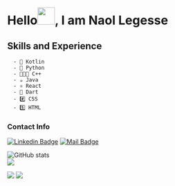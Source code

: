 
# Hello<img src = https://github.com/TheDudeThatCode/TheDudeThatCode/blob/master/Assets/Hi.gif width = 40>, I am Naol Legesse 

## Skills and Experience
      - 🦘 Kotlin
      - 🐍 Python
      - 👨‍👧‍👦 C++
      - ☕️ Java
      - ⚛️ React
      - 🎯 Dart
      - #️⃣ CSS
      - 5️⃣ HTML
 

### Contact Info
[![Linkedin Badge](https://img.shields.io/badge/-Naol_Legesse-0e76a8?style=flat&labelColor=0e76a8&logo=linkedin&logoColor=white)](https://www.linkedin.com/in/naol-legesse-b3007317b/) [![Mail Badge](https://img.shields.io/badge/-dechassanaol-c0392b?style=flat&labelColor=c0392b&logo=gmail&logoColor=white)](mailto:dechassanaol@gmail.com)

<!---[![Top Langs](https://github-readme-stats.vercel.app/api/top-langs/?username=Nlege001)](https://github.com/anuraghazra/github-readme-stats) --->

![GitHub stats](https://github-readme-stats.vercel.app/api?username=Nlege001&theme=bear&hide_border=false&include_all_commits=true&count_private=true)<br/>
![](https://github-readme-streak-stats.herokuapp.com/?user=Nlege001&theme=bear&hide_border=false)<br/>



<!--- [![Naol's github activity graph](https://activity-graph.herokuapp.com/graph?username=Nlege001&theme=github)](https://activity-graph.herokuapp.com/graph?username=Nlege001) --->

 ![](https://komarev.com/ghpvc/?username=your-github-username)
 [![](https://visitcount.itsvg.in/api?id=Nlege001&icon=0&color=0)](https://visitcount.itsvg.in)


